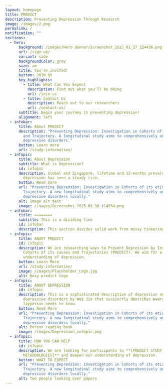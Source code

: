 ```yaml
---
layout: homepage
title: PREDICT
description: Preventing Depression Through Research
image: /images/2.png
permalink: /
notification: ""
sections:
  - hero:
      background: /images/Hero Banner/Screenshot_2025_01_27_224436.png
      url: /sign-up/
      variant: side
      backgroundColor: gray
      size: sm
      title: You're invited!
      button: JOIN US
      key_highlights:
        - title: What Can You Expect
          description: Find out what you'll be doing
          url: /join-us
        - title: Contact Us
          description: Reach out to our researchers
          url: /contact-us/
      subtitle: Begin your journey in preventing depression!
      alignment: left
  - infobar:
      title: About PREDICT
      description: "Preventing Depression: Investigation in Cohorts of its etiology
        and Trajectory. A longitudinal study aims to comprehensively understand
        depressive disorders."
      button: Learn more
      url: /study-information/
  - infopic:
      title: About Depression
      subtitle: What is Depression?
      id: infopic
      description: Global and Singapore, lifetime and 12-months prevalence of
        depression has seen a steady rise.
      button: Read more
      url: "Preventing Depression: Investigation in Cohorts of its etiology and
        Trajectory. A new longitudinal study aims to comprehensively understand
        depressive disorders locally."
      alt: Image alt text
      image: /images/Screenshot_2025_01_30_114934.png
  - infobar:
      title: ========
      subtitle: This is a dividing line
      id: infobar
      description: This section divides solid work from messy tinkering.
  - infopic:
      title: ABOUT PREDICT
      id: infopic
      description: We are researching ways to Prevent Depression by Investigating
        Cohorts of its causes and Trajectories (PREDICT). We aim for a deep
        understanding of depression.
      button: Learn More
      url: /study-information/
      image: /images/Placeholder_Logo.jpg
      alt: Boxy predict logo
  - infopic:
      title: ABOUT DEPRESSION
      id: infopic
      description: This is a sophisticated description of depression and associated
        depressive disorders by Wei Jie that succinctly describes everything a
        layperson needs to know.
      button: Read More
      url: "Preventing Depression: Investigation in Cohorts of its etiology and
        Trajectory. A new longitudinal study aims to comprehensively understand
        depressive disorders locally."
      alt: Person reading book
      image: /images/Depression_infopic.png
  - infopic:
      title: HOW YOU CAN HELP
      id: infopic
      description: We are looking for participants to **[PREDICT STUDY
        METHODOLOGIES]** and deepen our understanding of depression.
      button: WHAT TO EXPECT
      url: "Preventing Depression: Investigation in Cohorts of its etiology and
        Trajectory. A new longitudinal study aims to comprehensively understand
        depressive disorders locally."
      alt: Two people looking over papers
---
```

